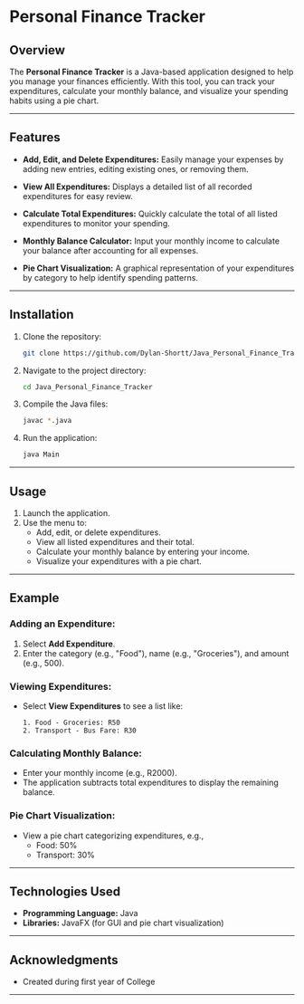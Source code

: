 # Personal Finance Tracker

## Overview
The **Personal Finance Tracker** is a Java-based application designed to help you manage your finances efficiently. With this tool, you can track your expenditures, calculate your monthly balance, and visualize your spending habits using a pie chart.

---

## Features

- **Add, Edit, and Delete Expenditures:**
  Easily manage your expenses by adding new entries, editing existing ones, or removing them.

- **View All Expenditures:**
  Displays a detailed list of all recorded expenditures for easy review.

- **Calculate Total Expenditures:**
  Quickly calculate the total of all listed expenditures to monitor your spending.

- **Monthly Balance Calculator:**
  Input your monthly income to calculate your balance after accounting for all expenses.

- **Pie Chart Visualization:**
  A graphical representation of your expenditures by category to help identify spending patterns.

---

## Installation

1. Clone the repository:
   ```bash
   git clone https://github.com/Dylan-Shortt/Java_Personal_Finance_Tracker.git
   ```

2. Navigate to the project directory:
   ```bash
   cd Java_Personal_Finance_Tracker
   ```

3. Compile the Java files:
   ```bash
   javac *.java
   ```

4. Run the application:
   ```bash
   java Main
   ```

---

## Usage

1. Launch the application.
2. Use the menu to:
   - Add, edit, or delete expenditures.
   - View all listed expenditures and their total.
   - Calculate your monthly balance by entering your income.
   - Visualize your expenditures with a pie chart.

---

## Example

### Adding an Expenditure:
1. Select **Add Expenditure**.
2. Enter the category (e.g., "Food"), name (e.g., "Groceries"), and amount (e.g., 500).

### Viewing Expenditures:
- Select **View Expenditures** to see a list like:
  ```
  1. Food - Groceries: R50
  2. Transport - Bus Fare: R30
  ```

### Calculating Monthly Balance:
- Enter your monthly income (e.g., R2000).
- The application subtracts total expenditures to display the remaining balance.

### Pie Chart Visualization:
- View a pie chart categorizing expenditures, e.g.,
  - Food: 50%
  - Transport: 30%

---

## Technologies Used

- **Programming Language:** Java
- **Libraries:** JavaFX (for GUI and pie chart visualization)

---

## Acknowledgments

- Created during first year of College

---
